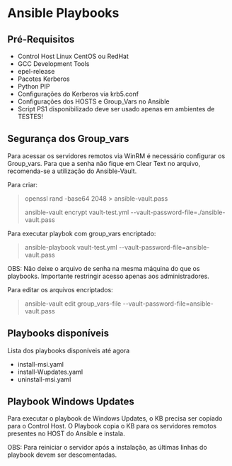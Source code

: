 # Ansible Playbooks

## Pré-Requisitos

+ Control Host Linux CentOS ou RedHat
+ GCC Development Tools
+ epel-release
+ Pacotes Kerberos
+ Python PIP
+ Configurações do Kerberos via krb5.conf
+ Configurações dos HOSTS e Group_Vars no Ansible
+ Script PS1 disponibilizado deve ser usado apenas em ambientes de TESTES!

## Segurança dos Group_vars

Para acessar os servidores remotos via WinRM é necessário configurar os Group_vars. Para que a senha não fique em Clear Text no arquivo, recomenda-se a utilização do Ansible-Vault. 

Para criar:

> openssl rand -base64 2048 > ansible-vault.pass
>
> ansible-vault encrypt vault-test.yml --vault-password-file=./ansible-vault.pass

Para executar playbok com group_vars encriptado:

> ansible-playbook vault-test.yml --vault-password-file=ansible-vault.pass

OBS: Não deixe o arquivo de senha na mesma máquina do que os playbooks. Importante restringir acesso apenas aos administradores.

Para editar os arquivos encriptados:

> ansible-vault edit group_vars-file --vault-password-file=ansible-vault.pass

## Playbooks disponíveis

Lista dos playbooks disponíveis até agora

+ install-msi.yaml
+ install-Wupdates.yaml
+ uninstall-msi.yaml

## Playbook Windows Updates

Para executar o playbook de Windows Updates, o KB precisa ser copiado para o Control Host. O Playbook copia o KB para os servidores remotos presentes no HOST do Ansible e instala. 

OBS: Para reiniciar o servidor após a instalação, as últimas linhas do playbook devem ser descomentadas.

